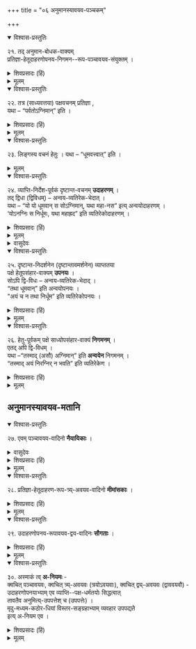 +++
title = "०६ अनुमानस्यावयव-पञ्चकम्"

+++

<details open><summary>विश्वास-प्रस्तुतिः</summary>

२१. तद् अनुमान-बोधक-वाक्यम्  
प्रतिज्ञा-हेतूदाहरणोपनय-निगमन--रूप-पञ्चावयव-संयुक्तम् ।
</details>

<details><summary>शिवप्रसादः (हिं)</summary>

अनुवाद – अनुमान का बोधक वाक्य पाँच अवयवों से सम्पन्न होता है - प्रतिज्ञा, हेतु, उदाहरण, उपनय और निगमन । 
</details>


<details><summary>मूलम्</summary>

२१. तदनुमानबोधकवाक्यम् प्रतिज्ञाहेतूदाहरणोपनयनिगमनरूपपञ्चावयवसंयुक्तम् ।
</details>


<details open><summary>विश्वास-प्रस्तुतिः</summary>

२२. तत्र (साध्यवत्तया) पक्षवचनम् प्रतिज्ञा ,  
यथा – “पर्वतोऽग्निमान्” इति ।
</details>

<details><summary>शिवप्रसादः (हिं)</summary>

प्रतिज्ञा- वाक्य में पक्ष को साध्य से सम्पन्न बतलाया जाता है । जैसे— पर्वत अग्नि वाला है, यह वाक्य । 
</details>

<details><summary>मूलम्</summary>

२२. तत्र (साध्यवत्तया) पक्षवचनम् प्रतिज्ञा । यथा – “पर्वतोऽग्निमान्” इति ।
</details>

<details open><summary>विश्वास-प्रस्तुतिः</summary>

२३. लिङ्गस्य वचनं हेतुः । यथा – “धूमवत्त्वात्” इति ।
</details>

<details><summary>मूलम्</summary>

२३. लिङ्गस्य वचनं हेतुः । यथा – “धूमवत्त्वात्” इति ।
</details>


<details open><summary>विश्वास-प्रस्तुतिः</summary>

२४. व्याप्ति-निर्देश-पूर्वकं दृष्टान्त-वचनम् **उदाहरणम्** ।  
तद् द्विधा (द्विविधम्) – अन्वय-व्यतिरेक-भेदात् ।  
यथा – “यो यो धूमवान् स सोऽग्निमान्, यथा महा-नस” इत्य् अन्वयोदाहरणम् ।  
‘योऽनग्निः स निर्धूमः, यथा महाह्रद” इति व्यतिरेकोदाहरणम् ।
</details>

<details><summary>शिवप्रसादः (हिं)</summary>

हेतु वाक्य में साध्य के साधक लिङ्ग का निर्देश किया जाता है, जैसे- क्योंकि पर्वत पर धूम है, यह वाक्य । उदाहरण - वाक्य में साधन एवं साध्य में अव्यभिचरितसंबन्ध रूपा व्याप्ति को बतला-कर दृष्टान्त उपस्थित किया जाता है । उदाहरण दो प्रकार का होता है-अन्वय उदाहरण और व्यतिरेक उदाहरण ।

जहाँ-जहाँ धूम होता है वहाँ-वहाँ अग्नि होती है, यह अन्वय उदाहरण है ।  
जो अग्निरहित होता है वह धूमरहित होता है, जैसे- सरोवर, यह व्यतिरेक उदाहरण है ।
</details>


<details><summary>मूलम्</summary>

२४. व्याप्तिनिर्देशपूर्वकं दृष्टान्तवचनमुदाहरणम् । तत् द्विधा (द्विविधम्) – अन्वयव्यतिरेकभेदात् । यथा – “यो यो धूमवान् स सोऽग्निमान्, यथा महानस” इत्यन्वयोदाहरणम् । ‘योऽनग्निः स निर्धूमः, यथा महाह्रद (ह्रद)” इति व्यतिरेकोदाहरणम् ।
</details>

<details><summary>वासुदेवः</summary>

**पर्वतादिर् इति** । तथा च तादृश-पर्वतादिरूप-पक्ष-वृत्तित्वं धूमादेर् अस्तीति प्रथम-रूप-संगतिः । **सिसाधयिषित-सजातीयेति** । सिसाधयिषितो धर्मः पर्वतादि-वृत्तिर् वह्निस् तत्-सजातीयो महानसादिवृत्तिर् वह्निस् तादृश-वह्निरूप- धर्मवान् इत्य् अर्थः । **महानसादिर् इति** । तथा च तादृश-महानसादि-रूप-सपक्ष-वृत्तित्वं धूमादेर् अस्तीति द्वितीय-रूप-संगतिः । **महाह्रद इति** । तथा च तादृश-महाह्रदरूप-विपक्षावृत्तित्वं धूमस्यास्तीति तृतीय-रूप-संगतिः । चतुर्थं दर्शयति - **प्रबलेनेति** । पञ्चमं दर्शयति - **समबलतयेति** । 

**साध्याप्रसिद्धेर् इति** । यथा पृथिवी गन्धवती पृथिवीत्वाद् इत्य् अत्र गन्धो न प्रसिद्धः । पक्ष एव प्रसिद्धश् चेत् सिद्ध-साधनम् । सपक्षे चेत् केवल-व्यतिरकित्व-हानिः । विपक्षे चेद् व्याघातः । अप्रसिद्धे च साध्ये तद् अभाव-व्याप्तिर् दुर्ग्रहा । प्रतियोगि-प्रमितिं विना ऽभाव-प्रमितेर् अयोगात् । नन्व् अस्त्वेवं भाव-साध्यक-स्थले । पृथिवीतरेभ्यो भिद्यते गन्धवत्वाद् इत्य् आद्य्-अभाव-साध्यक-स्थले त्व् अभावाभावस्य भावरूपत्वेन तस्य च भावस्य प्रतियोगि-प्रमितिं विना ऽपि सिद्धत्वात् तद्व्याप्तिः सुग्रहैवेति चेद् भ्रान्तो ऽसि । व्यतिरेकस्य भावात्मत्वे ऽपि व्यतिरेक-व्याप्ति-कथनावस्थायां साध्य-अभावरूपतया कथनम् अवश्यंभावि । यदितरेभ्यो न भिद्यते तद् गन्धवन् न भवतीति हि व्यतिरेक-व्याप्ति-कथनम् । अन्यथा साध्य-प्रतिभटत्वाभावे व्यतिरेक-व्यवहारानुपपत्तेः । ननु शब्दः पृथिव्य्-आद्य्-अष्टद्रव्यातिरिक्त-द्रव्याश्रितः, शब्दत्वाद् इत्य् अत्र साध्यस्य द्रव्याश्रितत्व-रूप-सामान्य-रूपेण प्रसिद्धिर् अस्त्येव । शब्दः क्वचिद् आश्रितो गुणत्वाद् इत्य् अनुमानेन तत्-सिद्धेर् इति चेन् न । सामान्य-रूपेण प्रसिद्धि-सत्त्वे ऽपि साध्यतावच्छेदक-रूपेण प्रसिद्ध्य्-अभावात् । धूम-वह्नि-संबन्ध-प्रतिपत्तौ पदार्थत्वेन तयोः प्रतीतेर् अतन्त्रत्वात् । 
</details>


<details open><summary>विश्वास-प्रस्तुतिः</summary>

२५. दृष्टान्त-निदर्शनेन (दृष्टान्तावमर्शनेन) व्याप्ततया  
पक्षे हेतूपसंहार-वाक्यम् **उपनयः** ।  
सोऽपि द्वि-विधः – अन्वय-व्यतिरेक-भेदाद् ।  
“तथा धूमवान्” इति अन्वयोपनयः ।  
"अयं च न तथा निर्धूम” इति व्यतिरेकोपनयः ।
</details>

<details><summary>शिवप्रसादः (हिं)</summary>

दृष्टान्त का अवमर्श करने के कारण व्यापक रूप से हेतु का पक्ष में उपसंहार करने को उपनय वाक्य कहते हैं । उपनय भी दो प्रकार का होता है - अन्वय उपनय और व्यतिरेक उपनय । 'इसी तरह से ( यह पर्वत भी ) [[४४]] धूम वाला है' यह अन्वय उपनय है । यह वैसा निर्धूम नहीं है, यह व्यतिरेक उपनय है । 

</details>


<details><summary>मूलम्</summary>

२५. दृष्टान्तनिदर्शनेन (दृष्टान्तावमर्शनेन) व्याप्ततया पक्षे हेतूपसंहारवाक्यमुपनयः । सोऽपि द्विविधः – अन्वयव्यतिरेकभेदाद् । “तथा धूमवान्” इति अन्वयोपनयः । "अयं च न तथा निर्धूम” इति व्यतिरेकोपनयः ।
</details>


<details open><summary>विश्वास-प्रस्तुतिः</summary>

२६. हेतु-पूर्वकम् पक्षे साध्योपसंहार-वाक्यं **निगमनम्** ।  
एतद् अपि द्वि-विधम् ।  
यथा –“तस्माद् (असौ) अग्निमान्” इति **अन्वयेन** निगमनम् ।  
“तस्माद् अयं निरग्निर् न भवति” इति व्यतिरेकेण ।
</details>

<details><summary>शिवप्रसादः (हिं)</summary>

जिस वाक्य में पहले पक्ष में हेतु को वतलाकर पक्ष में साध्य का उपसंहार किया जाय, उसे निगमन वाक्य कहते हैं। निगमन वाक्य भी अन्वय और व्यतिरेक के भेद से दो प्रकार का होता है । जैसे—अतएव यह ( पर्वत ) अग्निवाला है, यह अन्वयपूर्वक निगमन-वाक्य का उदाहरण है । अतएव यह अग्निरहिन नहीं है, यह व्यतिरेक निगमन का उदाहरण है । 
</details>


<details><summary>मूलम्</summary>

२६. हेतुपूर्वकम् पक्षे साध्योपसंहारवाक्यं निगमनम् । एतदपि द्विविधं (तथैव) । यथा – “तस्मादग्निमान्” इति अन्वयेन निगमनम् । “तस्मादयं निरग्निर्न भवति” इति व्यतिरेकेण ।
</details>


## अनुमानस्यावयव-मतानि 
<details open><summary>विश्वास-प्रस्तुतिः</summary>

२७. एवम् पञ्चावयव-वादिनो **नैयायिकाः** ।
</details>

<details><summary>वासुदेवः</summary>

**नैयायिका इति** । अयं हि तेषाम् आशयः । प्रतिज्ञा-वाक्यम् अन्तरेण न हेतु-वाक्य-प्रयोगः कर्तव्यः अन्यथा हेतुत्वाप्रतीतेः । नापि हेतु-प्रयोगम् अन्तरेणोदाहरण-प्रसङ्गः । उदाहरण-वाक्यस्य हेतु-साध्ययोर् व्याप्ति-प्रदर्शनात्मकत्वात् । उदाहरणम् अन्तरेण च नोपनयः । उदाहरणेन गृहीत-व्याप्तिकस्य हेतोस् तेनैवा ऽऽकारेण पक्ष-धर्मता-प्रदर्शनार्थत्वाद् उपनयस्य । पक्ष-धर्मता-मात्रं हेतु-वाक्यार्थो व्याप्तस्य पक्ष-धर्मत्वम् उपनय-वाक्यार्थ इति हेतूपनययोर् भेदः । ततो निगमनम् । तच् चा ऽऽवश्यकम् एव । तस्य विपक्षे बाधक-प्रमाणाभाव-द्योतनार्थम् अग्निमान् एवेति सावधारण-साध्य-निर्देशत्वात् । ततश् च पञ्चावयव-युक्तं वाक्यम् एव परिपूर्णोपदेश इति । 

**द्व्यवयव इति** । यद्यप्य् अयं पक्षः साध्य-व्यवस्थापनाभावाद् अनादरणीय एव तथा ऽपि बुद्धिमतः साध्य-व्यवस्थापनस्य सुलभत्वाद् अत्रोक्त इति बोध्यम् । 
</details>


<details><summary>शिवप्रसादः (हिं)</summary>

अनुवाद – अनुमान के इन पाँच अवयवों को नैयायिक स्वीकार करते हैं । 
</details>


<details><summary>मूलम्</summary>

२७. एवम् पञ्चावयववादिनो नैयायिकाः ।
</details>


<details open><summary>विश्वास-प्रस्तुतिः</summary>

२८. प्रतिज्ञा-हेतूदाहरण-रूप-त्र्य्-अवयव-वादिनो **मीमांसकाः** ।
</details>

<details><summary>शिवप्रसादः (हिं)</summary>

मीमांसक प्रतिज्ञा, हेतु और उदाहरण, इन तीन अवयवों को स्वीकारते हैं । 
</details>

<details><summary>मूलम्</summary>

२८. प्रतिज्ञाहेतूदाहरणरूपत्र्यवयववादिनो मीमांसकाः ।
</details>


<details open><summary>विश्वास-प्रस्तुतिः</summary>

२९. उदाहरणोपनय-रूपावयव-द्वय-वादिनः **सौगताः** ।
</details>

<details><summary>शिवप्रसादः (हिं)</summary>

बौद्ध अनुमान के उपनय और निगमन, इन दो अवयवों को ही स्वीकारते हैं । 
</details>


<details><summary>मूलम्</summary>

२९. उदाहरणोपनयरूपावयवद्वयवादिनः सौगताः ।
</details>


<details open><summary>विश्वास-प्रस्तुतिः</summary>

३०. अस्माकं त्व् **अ-नियमः** -  
क्वचित् पञ्चावयवः, क्वचित् त्र्य्-अवयवः (त्रयोऽवयवाः), क्वचित् द्व्य्-अवयवः (द्वाववयवौ) -  
उदाहरणोपनयाभ्याम् एव व्याप्ति--पक्ष-धर्मतयोः सिद्धत्वात्  
तावतैव अनुमित्य्-उपपत्तेश् च (उपपत्तेः) ।  
मृदु-मध्यम-कठोर-धियां विस्तर-सङ्ग्रहाभ्याम् व्यवहार उपपद्यते  
इत्य् अ-नियम एव ।  
</details>

<details><summary>शिवप्रसादः (हिं)</summary>

सिद्धान्त में यह कोई नियम नहीं है कि अनुमान के कितने अवयव स्वीकार किये जाये । कहीं पर पाँच अवयव, कहीं पर तीन अवयव और कहीं पर दो अवयव हम स्वीकारते हैं । क्योंकि उदाहरण और उपनय, इन दोनों से ही व्याप्ति तथा पक्षधर्मता के सिद्ध हो जाने से उन दो अङ्गों से ही अनुमान की सिद्धि हो जाती है । कोमल बुद्धि वालों के लिए विस्तारपूर्वक, मध्यम बुद्धि वालों के लिए मध्यम प्रकार से तथा कठोर बुद्धि- वालों के लिए संक्षेप से ही अनुमान का ज्ञान हो जाता है । अतएव हम अवयवों की संख्या का कोई नियम नहीं मानते । 
</details>


<details><summary>मूलम्</summary>

३०. अस्माकं त्वनियमः । क्वचित् पञ्चावयवः (पञ्चावयवाः), क्वचित्त्र्यवयवः (त्रयोऽवयवाः), क्वचित् द्व्यवयवः (द्वाववयवौ) । उदाहरणोपनयाभ्यामेव व्याप्तिपक्षधर्मतयोः सिद्धत्वात् तावतैव अनुमित्युपपत्तेश्च । मृदुमध्यमकठोरधियां विस्तरसङ्ग्रहाभ्यां व्यवहार उपपद्यते इत्यनियम एव । 
</details>


